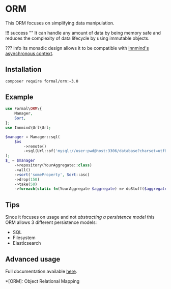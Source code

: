 # ORM

This ORM focuses on simplifying data manipulation.

!!! success ""
    It can handle any amount of data by being memory safe and reduces the complexity of data lifecycle by using immutable objects.

??? info
    Its monadic design allows it to be compatible with [Innmind's asynchronous context](../concurrency/async.md).

## Installation

```sh
composer require formal/orm:~3.0
```

## Example

```php
use Formal\ORM\{
    Manager,
    Sort,
};
use Innmind\Url\Url;

$manager = Manager::sql(
    $os
        ->remote()
        ->sql(Url::of('mysql://user:pwd@host:3306/database?charset=utf8mb4')),
);
$_ = $manager
    ->repository(YourAggregate::class)
    ->all()
    ->sort('someProperty', Sort::asc)
    ->drop(150)
    ->take(50)
    ->foreach(static fn(YourAggregate $aggregate) => doStuff($aggregate));
```

## Tips

Since it focuses on usage and not _abstracting a persistence model_ this ORM allows 3 different persistence models:

- SQL
- Filesystem
- Elasticsearch

## Advanced usage

Full documentation available [here](https://formal-php.github.io/orm/).

*[ORM]: Object Relational Mapping
